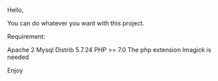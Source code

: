 Hello,

You can do whatever you want with this project.

Requirement:

Apache 2
Mysql Distrib 5.7.24
PHP >= 7.0
The php extension Imagick is needed

Enjoy
